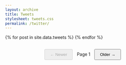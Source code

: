 ```yaml
---
layout: archive
title: Tweets
stylesheet: tweets.css
permalink: /twitter/
---
```


<style>
.tweet {
  max-width: 600px;
  margin: 0 auto 20px;
  padding: 15px;
  border: 1px solid #e1e8ed;
  border-radius: 10px;
  background: white;
}

.tweet-header {
  display: flex;
  align-items: center;
  margin-bottom: 10px;
  position: relative;
}

.tweet-avatar {
  width: 48px;
  height: 48px;
  border-radius: 50%;
  margin-right: 12px;
  object-fit: cover;
}

.tweet-author {
  flex: 1;
}

.tweet-name {
  font-weight: bold;
  display: block;
}

.tweet-handle {
  color: #657786;
  font-size: 0.9em;
}

.tweet-date {
  color: #657786;
  font-size: 0.9em;
}

.tweet-content {
  margin: 10px 0;
  line-height: 1.4;
  font-size: 1.1em;
}

.tweet-media {
  margin-top: 15px;
  border-radius: 15px;
  overflow: hidden;
  border: 1px solid #e1e8ed;
}

.tweet-media img {
  width: 100%;
  height: auto;
  display: block;
}
</style>

<div class="tweet-feed" id="tweet-container">
  {% for post in site.data.tweets %}
    <div class="tweet">
      <h3>{{ post.name }}</h3>
      <p>{{ post.date | date: "%b %d, %Y" }}</p>
      <div class="content">{{ post.content }}</div>
      {% if post.image %}
        <img src="{{ post.image }}" alt="Post image" style="max-width: 100%">
      {% endif %}
    </div>
  {% endfor %}
</div>

<div class="pagination">
  <button id="prev-btn" disabled>← Newer</button>
  <span id="page-info">Page 1</span>
  <button id="next-btn">Older →</button>
</div>

<style>
  .tweet {
    border: 1px solid #ddd;
    padding: 15px;
    margin-bottom: 20px;
    display: none; /* Hidden by default */
  }
  
  .pagination {
    text-align: center;
    margin: 30px 0;
  }
  
  .pagination button {
    padding: 8px 16px;
    margin: 0 10px;
    cursor: pointer;
  }
</style>

<script>
document.addEventListener('DOMContentLoaded', function() {
  // Debugging: Verify posts are loaded
  console.log("Total posts found:", {{ site.data.tweets.size }});
  
  const postsPerPage = 5;
  const allPosts = document.querySelectorAll('.tweet');
  const totalPages = Math.ceil(allPosts.length / postsPerPage);
  let currentPage = 1;
  
  // Initialize pagination
  function showPage(page) {
    // Hide all posts
    allPosts.forEach(post => post.style.display = 'none');
    
    // Calculate range
    const start = (page - 1) * postsPerPage;
    const end = start + postsPerPage;
    
    // Show current page posts
    for (let i = start; i < end && i < allPosts.length; i++) {
      allPosts[i].style.display = 'block';
    }
    
    // Update pagination controls
    document.getElementById('page-info').textContent = `Page ${page} of ${totalPages}`;
    document.getElementById('prev-btn').disabled = page <= 1;
    document.getElementById('next-btn').disabled = page >= totalPages;
  }
  
  // Event listeners
  document.getElementById('prev-btn').addEventListener('click', () => {
    if (currentPage > 1) showPage(--currentPage);
  });
  
  document.getElementById('next-btn').addEventListener('click', () => {
    if (currentPage < totalPages) showPage(++currentPage);
  });
  
  // Show first page initially
  showPage(1);
  
  // Debug: Verify posts are selectable
  console.log("Posts in DOM:", document.querySelectorAll('.tweet').length);
});
</script>
